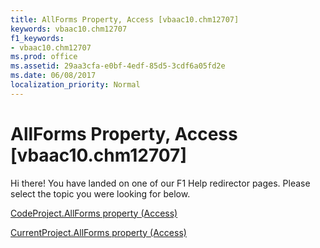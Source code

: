 ```yaml
---
title: AllForms Property, Access [vbaac10.chm12707]
keywords: vbaac10.chm12707
f1_keywords:
- vbaac10.chm12707
ms.prod: office
ms.assetid: 29aa3cfa-e0bf-4edf-85d5-3cdf6a05fd2e
ms.date: 06/08/2017
localization_priority: Normal
---
```



# AllForms Property, Access [vbaac10.chm12707]

Hi there! You have landed on one of our F1 Help redirector pages. Please select the topic you were looking for below.

[CodeProject.AllForms property (Access)](http://msdn.microsoft.com/library/98443fc7-a0dd-37a9-f2c8-c3e183f65f6c%28Office.15%29.aspx)

[CurrentProject.AllForms property (Access)](http://msdn.microsoft.com/library/4933a409-0d15-16ee-69a3-d78b0f2685c7%28Office.15%29.aspx)


